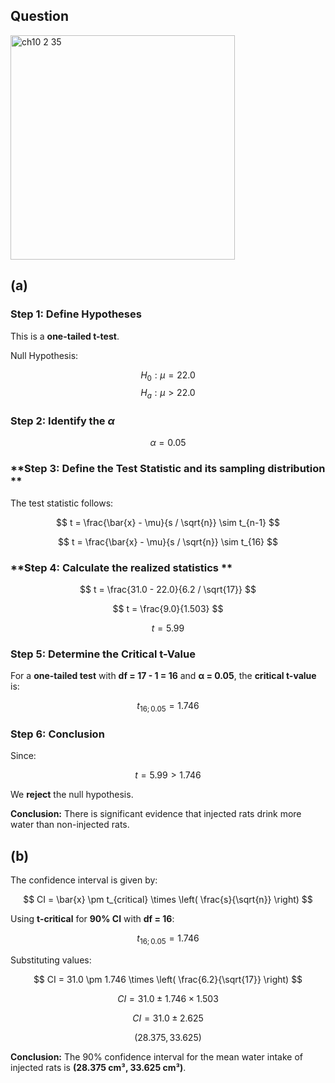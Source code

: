 ## Question
<img width="359" alt="ch10 2 35" src="https://github.com/user-attachments/assets/04059ec4-66e9-4285-89cc-7b24762e849b" />

## **(a)**

### **Step 1: Define Hypotheses**

This is a **one-tailed t-test**.

Null Hypothesis:

$$H_0: \mu = 22.0$$
$$H_a: \mu > 22.0$$


### **Step 2: Identify the $\alpha$**

$$\alpha = 0.05$$

### **Step 3: Define the Test Statistic and its sampling distribution **

The test statistic follows:

$$
t = \frac{\bar{x} - \mu}{s / \sqrt{n}} \sim t_{n-1}
$$

$$
t = \frac{\bar{x} - \mu}{s / \sqrt{n}} \sim t_{16}
$$

### **Step 4: Calculate the realized statistics **

$$
t = \frac{31.0 - 22.0}{6.2 / \sqrt{17}}
$$

$$
t = \frac{9.0}{1.503}
$$

$$
t = 5.99
$$

### **Step 5: Determine the Critical t-Value**
For a **one-tailed test** with **df = 17 - 1 = 16** and **α = 0.05**, the **critical t-value** is:

$$t_{16;0.05} = 1.746$$

### **Step 6: Conclusion**
Since:

$$t = 5.99 > 1.746$$

We **reject** the null hypothesis.

**Conclusion:** There is significant evidence that injected rats drink more water than non-injected rats.


## **(b)**

The confidence interval is given by:

$$
CI = \bar{x} \pm t_{critical} \times \left( \frac{s}{\sqrt{n}} \right)
$$

Using **t-critical** for **90% CI** with **df = 16**:

$$t_{16;0.05} = 1.746$$

Substituting values:

$$
CI = 31.0 \pm 1.746 \times \left( \frac{6.2}{\sqrt{17}} \right)
$$

$$
CI = 31.0 \pm 1.746 \times 1.503
$$

$$
CI = 31.0 \pm 2.625
$$

$$
(28.375, 33.625)
$$

**Conclusion:** The 90% confidence interval for the mean water intake of injected rats is **(28.375 cm³, 33.625 cm³)**.
